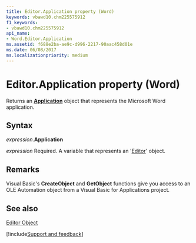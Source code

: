 ```yaml
---
title: Editor.Application property (Word)
keywords: vbawd10.chm225575912
f1_keywords:
- vbawd10.chm225575912
api_name:
- Word.Editor.Application
ms.assetid: f688e2ba-ae9c-d996-2217-90aac458d01e
ms.date: 06/08/2017
ms.localizationpriority: medium
---
```



# Editor.Application property (Word)

Returns an **[Application](Word.Application.md)** object that represents the Microsoft Word application.


## Syntax

_expression_.**Application**

_expression_ Required. A variable that represents an '[Editor](Word.Editor.md)' object.


## Remarks

Visual Basic's **CreateObject** and **GetObject** functions give you access to an OLE Automation object from a Visual Basic for Applications project.


## See also


[Editor Object](Word.Editor.md)

[!include[Support and feedback](~/includes/feedback-boilerplate.md)]